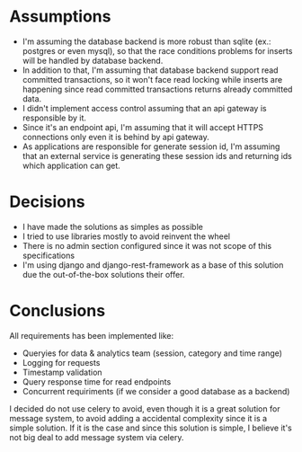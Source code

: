 # Assumptions

- I'm assuming the database backend is more robust than sqlite (ex.: postgres or even mysql), 
so that the race conditions problems for inserts will be handled by database backend.
- In addition to that, I'm assuming that database backend support read committed transactions, so it won't face
read locking while inserts are happening since read committed transactions returns already committed data.
- I didn't implement access control assuming that an api gateway is responsible by it.
- Since it's an endpoint api, I'm assuming that it will accept HTTPS connections only even it is behind by api gateway.
- As applications are responsible for generate session id, I'm assuming that an external service is generating these
session ids and returning ids which application can get.


# Decisions

- I have made the solutions as simples as possible
- I tried to use libraries mostly to avoid reinvent the wheel
- There is no admin section configured since it was not scope of this specifications
- I'm using django and django-rest-framework as a base of this solution due the out-of-the-box solutions their offer.

# Conclusions 
All requirements has been implemented like:
- Queryies for data & analytics team (session, category and time range)
- Logging for requests
- Timestamp validation
- Query response time for read endpoints
- Concurrent requiriments (if we consider a good database as a backend)

I decided do not use celery to avoid, even though it is a great solution for message system, to avoid adding a 
accidental complexity since it is a simple solution. If it is the case and since this solution is simple, I believe
it's not big deal to add message system via celery.

